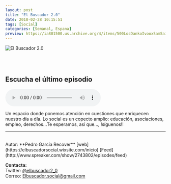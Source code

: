 ```yaml
---
layout: post
title: "El Buscador 2.0"
date: 2018-02-28 10:15:51
tags: [Social]
categories: [Semanal, Espana]
preview: https://ia801500.us.archive.org/4/items/500LosDankoIvooxSamSaiz/el%20buscador%202.0%20-300-%20Pedro%20Garc%C3%ADa%20Recover.jpg
---
```


![El Buscador 2.0](https://ia601500.us.archive.org/4/items/500LosDankoIvooxSamSaiz/el%20buscador%202.0%20-500-%20Pedro%20Garc%C3%ADa%20Recover.jpg)

<br/>
<br/>

## Escucha el último episodio

<!--reproductor-feed=http://www.spreaker.com/show/2743802/episodes/feed-->
<!--reproductor-start-->
<audio id="audio" preload="auto" controls="" src="http://api.spreaker.com/download/episode/14270028/celebramos_el_dia_europeo_de_la_narcolepsia.mp3"></audio>
<!--reproductor-end-->

Un espacio donde ponemos atención en cuestiones que enriquecen nuestro día a día. Lo social es un copecto amplio: educación, asociaciones, empleo, derechos...Te esperamos, así que..., !síguenos!!  

_ _ _
<br>
Autor: **Pedro García Recover**  
[web](https://elbuscadorsocial.wixsite.com/inicio)  
[Feed](http://www.spreaker.com/show/2743802/episodes/feed)  


**Contacta:**  
Twitter: [@elbuscador2_0](https://twitter.com/elbuscador2_0)  
Correo: [Elbuscador.social@gmail.com](mailto:Elbuscador.social@gmail.com)  


